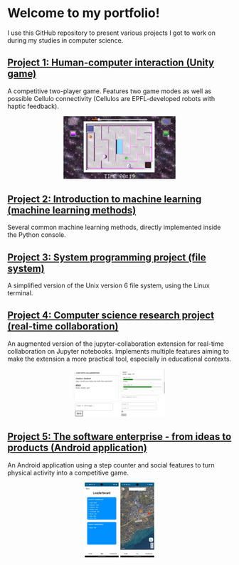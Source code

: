 # Welcome to my portfolio!

I use this GitHub repository to present various projects I got to work on during my studies in computer science.

## [Project 1: Human-computer interaction (Unity game)](./unity-game/)

A competitive two-player game. Features two game modes as well as possible Cellulo connectivity (Cellulos are EPFL-developed robots with haptic feedback).

<p align="center"><img src="Resources\sgs_maze.png" width="50%"></p>

## [Project 2: Introduction to machine learning (machine learning methods)](./machine-learning/)

Several common machine learning methods, directly implemented inside the Python console.

## [Project 3: System programming project (file system)](./file-system/)

A simplified version of the Unix version 6 file system, using the Linux terminal.

## [Project 4: Computer science research project (real-time collaboration)](./real-time-collaboration/)

An augmented version of the jupyter-collaboration extension for real-time collaboration on Jupyter notebooks. Implements multiple features aiming to make the extension a more practical tool, especially in educational contexts.

<p align="center"><img src="Resources\jup_chat.png" width="20%"> <img src="Resources\jup_poll.png" width="20%"></p>

## [Project 5: The software enterprise - from ideas to products (Android application)](./app-android/)

An Android application using a step counter and social features to turn physical activity into a competitive game.

<p align="center"><img src="Resources\sq_lb.png" width="15%"> <img src="Resources\sq_path.png" width="15%"></p>
